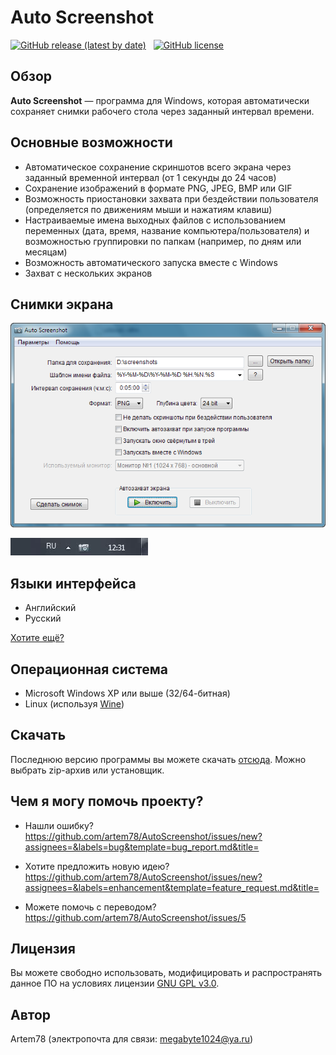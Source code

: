 Auto Screenshot
===============

[![GitHub release (latest by date)](https://img.shields.io/github/v/release/artem78/AutoScreenshot?style=plastic)](https://github.com/artem78/AutoScreenshot/releases/latest)&nbsp;&nbsp;&nbsp;[![GitHub license](https://img.shields.io/github/license/artem78/AutoScreenshot?style=plastic)](https://github.com/artem78/AutoScreenshot/blob/master/LICENSE.txt)

## Обзор
**Auto Screenshot** — программа для Windows, которая автоматически сохраняет снимки рабочего стола через заданный интервал времени.

<!-- ToDo: Для чего оно надо? -->

## Основные возможности
* Автоматическое сохранение скриншотов всего экрана через заданный временной интервал (от 1 секунды до 24 часов)
* Сохранение изображений в формате PNG, JPEG, BMP или GIF
* Возможность приостановки захвата при бездействии пользователя (определяется по движениям мыши и нажатиям клавиш) 
* Настраиваемые имена выходных файлов с использованием переменных (дата, время, название компьютера/пользователя) и возможностью группировки по папкам (например, по дням или месяцам)
* Возможность автоматического запуска вместе с Windows
* Захват с нескольких экранов

## Снимки экрана
![Основное окно программы](images/main_window_ru.png "Основное окно программы")

![Значок в трее](images/tray_icon_animation.gif "Значок в трее")

## Языки интерфейса
* Английский
* Русский

[Хотите ещё?](https://github.com/artem78/AutoScreenshot/issues/5)

<!-- ToDo: Написать подробно про шаблоны имён -->

## Операционная система
* Microsoft Windows XP или выше (32/64-битная)
* Linux (используя [Wine](https://www.winehq.org/))

## Скачать
Последнюю версию программы вы можете скачать [отсюда](https://github.com/artem78/AutoScreenshot/releases/latest).  Можно выбрать zip-архив или установщик.

## Чем я могу помочь проекту?
* Нашли ошибку?
https://github.com/artem78/AutoScreenshot/issues/new?assignees=&labels=bug&template=bug_report.md&title=

* Хотите предложить новую идею?
https://github.com/artem78/AutoScreenshot/issues/new?assignees=&labels=enhancement&template=feature_request.md&title=

* Можете помочь с переводом?
https://github.com/artem78/AutoScreenshot/issues/5

## Лицензия
Вы можете свободно использовать, модифицировать и распространять данное ПО на условиях лицензии [GNU GPL v3.0](https://github.com/artem78/AutoScreenshot/blob/master/LICENSE.txt).

## Автор
Artem78 (электропочта для связи: [megabyte1024@ya.ru](mailto:megabyte1024@ya.ru?subject=AutoScreenshot))